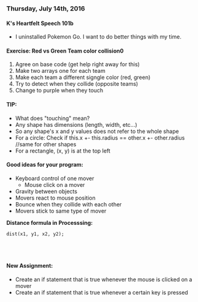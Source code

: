 ### Thursday, July 14th, 2016

#### K's Heartfelt Speech 101b
* I uninstalled Pokemon Go.  I want to do better things with my time.

#### Exercise: Red vs Green Team color collision0
1. Agree on base code (get help right away for this)
2. Make two arrays one for each team
3. Make each team a different signgle color (red, green)
4. Try to detect when they collide (opposite teams)
5. Change to purple when they touch

#### TIP:
* What does "touching" mean?
* Any shape has dimensions (length, width, etc...)
* So any shape's x and y values does not refer to the whole shape
* For a circle: Check if this.x +- this.radius == other.x +- other.radius //same for other shapes
* For a rectangle, (x, y) is at the top left

#### Good ideas for your program:
* Keyboard control of one mover
  * Mouse click on a mover
* Gravity between objects
* Movers react to mouse position
* Bounce when they collide with each other
* Movers stick to same type of mover

<b>Distance formula in Processsing: </b>
```processing
dist(x1, y1, x2, y2);
```
<br>
<br>

#### New Assignment:
* Create an if statement that is true whenever the mouse is clicked on a mover
* Create an if statement that is true whenever a certain key is pressed